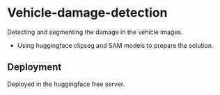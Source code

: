 # Vehicle-damage-detection
Detecting and segmenting the damage in the vehicle images.

- Using huggingface clipseg and SAM models to prepare the solution.

## Deployment
Deployed in the huggingface free server.

